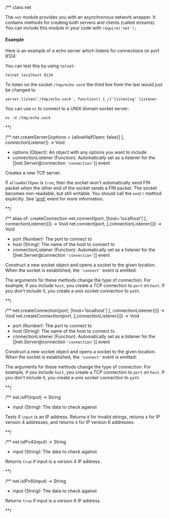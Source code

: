 /**
class net

The `net` module provides you with an asynchronous network wrapper. It contains methods for creating both servers and clients (called streams). You can include this module in your code with `require('net');`


#### Example

Here is an example of a echo server which listens for connections on port 8124:

<script src='http://snippets.c9.io/github.com/c9/nodemanual.org-examples/nodejs_ref_guide/net/net.js?linestart=3&lineend=0&showlines=false' defer='defer'></script>

You can test this by using `telnet`:

    telnet localhost 8124

To listen on the socket `/tmp/echo.sock` the third line from the last would just be changed to

    server.listen('/tmp/echo.sock', function() { //'listening' listener

You can use `nc` to connect to a UNIX domain socket server:

    nc -U /tmp/echo.sock
**/

/**
net.createServer([options = {allowHalfOpen: false}] [, connectionListener]) -> Void
- options (Object):  An object with any options you want to include
- connectionListener (Function): Automatically set as a listener for the [[net.Server@connection `'connection'`]] event

Creates a new TCP server. 

If `allowHalfOpen` is `true`, then the socket won't automatically send FIN packet when the other end of the socket sends a FIN packet. The socket becomes non-readable, but still writable. You should call the `end()` method explicitly. See ['end'](#event_end_) event for more information.


**/ 

/** alias of: createConnection
net.connect(port, [host='localhost'] [, connectionListener()]) -> Void
net.connect(port, [,connectionListener()]) -> Void
- port (Number): The port to connect to
- host (String): The name of the host to connect to
- connectionListener (Function): Automatically set as a listener for the [[net.Server@connection `'connection'`]] event

Construct a new socket object and opens a socket to the given location. When the socket is established, the `'connect'` event is emitted.

The arguments for these methods change the type of connection. For example, if you include `host`, you create a TCP connection to `port` on `host`. If you don't include it, you create a unix socket connection to `path`.

**/ 

/**
net.createConnection(port, [host='localhost'] [, connectionListener()]) -> Void
net.createConnection(port, [,connectionListener()]) -> Void
- port (Number): The port to connect to
- host (String): The name of the host to connect to
- connectionListener (Function): Automatically set as a listener for the [[net.Server@connection `'connection'`]] event

Construct a new socket object and opens a socket to the given location. When the socket is established, the `'connect'` event is emitted.

The arguments for these methods change the type of connection. For example, if you include `host`, you create a TCP connection to `port` on `host`. If you don't include it, you create a unix socket connection to `path`.

**/

/**
net.isIP(input) -> String
- input (String): The data to check against

Tests if `input` is an IP address. Returns `0` for invalid strings, returns `4` for IP version 4 addresses, and returns `6` for IP version 6 addresses.


**/ 


/**
net.isIPv4(input) -> String
- input (String): The data to check against

Returns `true` if input is a version 4 IP address.

**/ 


/**
net.isIPv6(input) -> String
- input (String): The data to check against

Returns `true` if input is a version 6 IP address. 

**/ 
